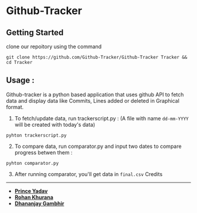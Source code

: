 Github-Tracker
==================

Getting Started
---------------
clone our repoitory using the command

```git clone https://github.com/Github-Tracker/Github-Tracker Tracker && cd Tracker```


Usage :
-----------------
Github-tracker is a python based application that uses github API to fetch data and display data like Commits, Lines added or deleted in Graphical format.
 1. To fetch/update data, run trackerscript.py :
 (A file with name `dd-mm-YYYY` will be created with today's data)
 
 ```pyhton trackerscript.py```
 
 2. To compare data, run comparator.py and input two dates to compare progress betwen them :

```pyhton comparator.py```

3. After running comparator, you'll get data in ```final.csv``` 
Credits
-------
* [**Prince Yadav**](https://github.com/Princeyadav05/)
* [**Rohan Khurana**](https://github.com/rk2810/)
* [**Dhananjay Gambhir**](https://github.com/deejay6/)
 

